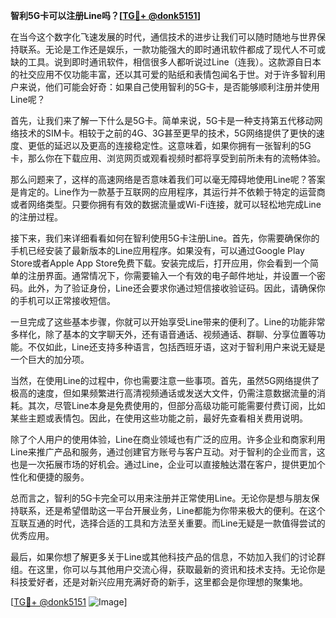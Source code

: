 **智利5G卡可以注册Line吗？[[TG💪+ @donk5151](https://t.me/s/donk5151)]**

在当今这个数字化飞速发展的时代，通信技术的进步让我们可以随时随地与世界保持联系。无论是工作还是娱乐，一款功能强大的即时通讯软件都成了现代人不可或缺的工具。说到即时通讯软件，相信很多人都听说过Line（连我）。这款源自日本的社交应用不仅功能丰富，还以其可爱的贴纸和表情包闻名于世。对于许多智利用户来说，他们可能会好奇：如果自己使用智利的5G卡，是否能够顺利注册并使用Line呢？

首先，让我们来了解一下什么是5G卡。简单来说，5G卡是一种支持第五代移动网络技术的SIM卡。相较于之前的4G、3G甚至更早的技术，5G网络提供了更快的速度、更低的延迟以及更高的连接稳定性。这意味着，如果你拥有一张智利的5G卡，那么你在下载应用、浏览网页或观看视频时都将享受到前所未有的流畅体验。

那么问题来了，这样的高速网络是否意味着我们可以毫无障碍地使用Line呢？答案是肯定的。Line作为一款基于互联网的应用程序，其运行并不依赖于特定的运营商或者网络类型。只要你拥有有效的数据流量或Wi-Fi连接，就可以轻松地完成Line的注册过程。

接下来，我们来详细看看如何在智利使用5G卡注册Line。首先，你需要确保你的手机已经安装了最新版本的Line应用程序。如果没有，可以通过Google Play Store或者Apple App Store免费下载。安装完成后，打开应用，你会看到一个简单的注册界面。通常情况下，你需要输入一个有效的电子邮件地址，并设置一个密码。此外，为了验证身份，Line还会要求你通过短信接收验证码。因此，请确保你的手机可以正常接收短信。

一旦完成了这些基本步骤，你就可以开始享受Line带来的便利了。Line的功能非常多样化，除了基本的文字聊天外，还有语音通话、视频通话、群聊、分享位置等功能。不仅如此，Line还支持多种语言，包括西班牙语，这对于智利用户来说无疑是一个巨大的加分项。

当然，在使用Line的过程中，你也需要注意一些事项。首先，虽然5G网络提供了极高的速度，但如果频繁进行高清视频通话或发送大文件，仍需注意数据流量的消耗。其次，尽管Line本身是免费使用的，但部分高级功能可能需要付费订阅，比如某些主题或表情包。因此，在使用这些功能之前，最好先查看相关费用说明。

除了个人用户的使用体验，Line在商业领域也有广泛的应用。许多企业和商家利用Line来推广产品和服务，通过创建官方账号与客户互动。对于智利的企业而言，这也是一次拓展市场的好机会。通过Line，企业可以直接触达潜在客户，提供更加个性化和便捷的服务。

总而言之，智利的5G卡完全可以用来注册并正常使用Line。无论你是想与朋友保持联系，还是希望借助这一平台开展业务，Line都能为你带来极大的便利。在这个互联互通的时代，选择合适的工具和方法至关重要。而Line无疑是一款值得尝试的优秀应用。

最后，如果你想了解更多关于Line或其他科技产品的信息，不妨加入我们的讨论群组。在这里，你可以与其他用户交流心得，获取最新的资讯和技术支持。无论你是科技爱好者，还是对新兴应用充满好奇的新手，这里都会是你理想的聚集地。

[[TG💪+ @donk5151](https://t.me/s/donk5151) ![Image](https://i.postimg.cc/rwNCRYN7/Snipaste-2025-04-30-17-27-05.png)]